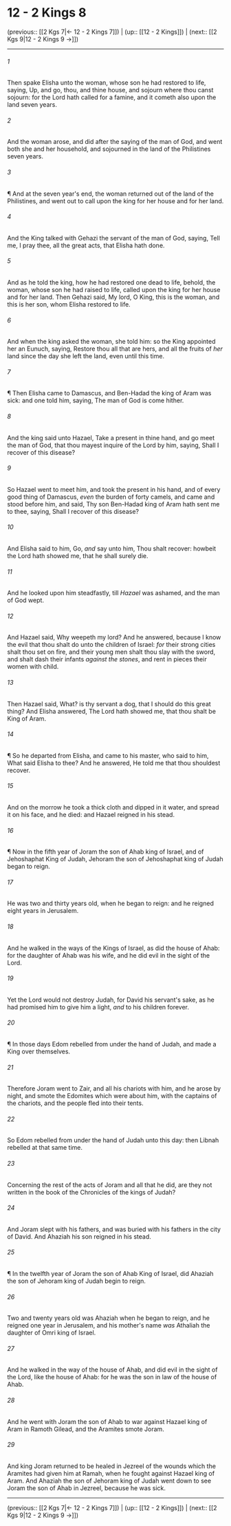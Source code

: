 # 12 - 2 Kings 8

(previous:: [[2 Kgs 7|← 12 - 2 Kings 7]]) | (up:: [[12 - 2 Kings]]) | (next:: [[2 Kgs 9|12 - 2 Kings 9 →]])

***


###### 1 
Then spake Elisha unto the woman, whose son he had restored to life, saying, Up, and go, thou, and thine house, and sojourn where thou canst sojourn: for the Lord hath called for a famine, and it cometh also upon the land seven years. 

###### 2 
And the woman arose, and did after the saying of the man of God, and went both she and her household, and sojourned in the land of the Philistines seven years. 

###### 3 
¶ And at the seven year's end, the woman returned out of the land of the Philistines, and went out to call upon the king for her house and for her land. 

###### 4 
And the King talked with Gehazi the servant of the man of God, saying, Tell me, I pray thee, all the great acts, that Elisha hath done. 

###### 5 
And as he told the king, how he had restored one dead to life, behold, the woman, whose son he had raised to life, called upon the king for her house and for her land. Then Gehazi said, My lord, O King, this is the woman, and this is her son, whom Elisha restored to life. 

###### 6 
And when the king asked the woman, she told him: so the King appointed her an Eunuch, saying, Restore thou all that are hers, and all the fruits of _her_ land since the day she left the land, even until this time. 

###### 7 
¶ Then Elisha came to Damascus, and Ben-Hadad the king of Aram was sick: and one told him, saying, The man of God is come hither. 

###### 8 
And the king said unto Hazael, Take a present in thine hand, and go meet the man of God, that thou mayest inquire of the Lord by him, saying, Shall I recover of this disease? 

###### 9 
So Hazael went to meet him, and took the present in his hand, and of every good thing of Damascus, _even_ the burden of forty camels, and came and stood before him, and said, Thy son Ben-Hadad king of Aram hath sent me to thee, saying, Shall I recover of this disease? 

###### 10 
And Elisha said to him, Go, _and_ say unto him, Thou shalt recover: howbeit the Lord hath showed me, that he shall surely die. 

###### 11 
And he looked upon him steadfastly, till _Hazael_ was ashamed, and the man of God wept. 

###### 12 
And Hazael said, Why weepeth my lord? And he answered, because I know the evil that thou shalt do unto the children of Israel: _for_ their strong cities shalt thou set on fire, and their young men shalt thou slay with the sword, and shalt dash their infants _against the stones_, and rent in pieces their women with child. 

###### 13 
Then Hazael said, What? is thy servant a dog, that I should do this great thing? And Elisha answered, The Lord hath showed me, that thou shalt be King of Aram. 

###### 14 
¶ So he departed from Elisha, and came to his master, who said to him, What said Elisha to thee? And he answered, He told me that thou shouldest recover. 

###### 15 
And on the morrow he took a thick cloth and dipped in it water, and spread it on his face, and he died: and Hazael reigned in his stead. 

###### 16 
¶ Now in the fifth year of Joram the son of Ahab king of Israel, and of Jehoshaphat King of Judah, Jehoram the son of Jehoshaphat king of Judah began to reign. 

###### 17 
He was two and thirty years old, when he began to reign: and he reigned eight years in Jerusalem. 

###### 18 
And he walked in the ways of the Kings of Israel, as did the house of Ahab: for the daughter of Ahab was his wife, and he did evil in the sight of the Lord. 

###### 19 
Yet the Lord would not destroy Judah, for David his servant's sake, as he had promised him to give him a light, _and_ to his children forever. 

###### 20 
¶ In those days Edom rebelled from under the hand of Judah, and made a King over themselves. 

###### 21 
Therefore Joram went to Zair, and all his chariots with him, and he arose by night, and smote the Edomites which were about him, with the captains of the chariots, and the people fled into their tents. 

###### 22 
So Edom rebelled from under the hand of Judah unto this day: then Libnah rebelled at that same time. 

###### 23 
Concerning the rest of the acts of Joram and all that he did, are they not written in the book of the Chronicles of the kings of Judah? 

###### 24 
And Joram slept with his fathers, and was buried with his fathers in the city of David. And Ahaziah his son reigned in his stead. 

###### 25 
¶ In the twelfth year of Joram the son of Ahab King of Israel, did Ahaziah the son of Jehoram king of Judah begin to reign. 

###### 26 
Two and twenty years old was Ahaziah when he began to reign, and he reigned one year in Jerusalem, and his mother's name _was_ Athaliah the daughter of Omri king of Israel. 

###### 27 
And he walked in the way of the house of Ahab, and did evil in the sight of the Lord, like the house of Ahab: for he was the son in law of the house of Ahab. 

###### 28 
And he went with Joram the son of Ahab to war against Hazael king of Aram in Ramoth Gilead, and the Aramites smote Joram. 

###### 29 
And king Joram returned to be healed in Jezreel of the wounds which the Aramites had given him at Ramah, when he fought against Hazael king of Aram. And Ahaziah the son of Jehoram king of Judah went down to see Joram the son of Ahab in Jezreel, because he was sick.

***

(previous:: [[2 Kgs 7|← 12 - 2 Kings 7]]) | (up:: [[12 - 2 Kings]]) | (next:: [[2 Kgs 9|12 - 2 Kings 9 →]])
